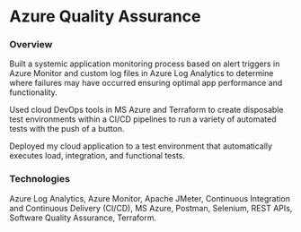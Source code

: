 # Azure Quality Assurance

### Overview

Built a systemic application monitoring process based on alert triggers in Azure Monitor and custom log 
files in Azure Log Analytics to determine where failures may have occurred ensuring optimal app performance 
and functionality.

Used cloud DevOps tools in MS Azure and Terraform to create disposable test environments within a CI/CD 
pipelines to run a variety of automated tests with the push of a button. 

Deployed my cloud application to a test environment that automatically executes load, integration, and 
functional tests.

### Technologies
Azure Log Analytics, Azure Monitor, Apache JMeter, Continuous Integration and Continuous Delivery (CI/CD), 
MS Azure, Postman, Selenium, REST APIs, Software Quality Assurance, Terraform.
